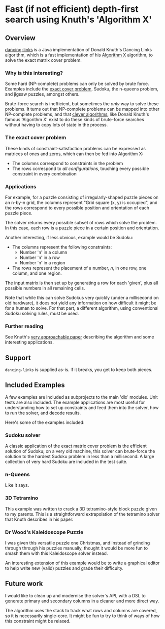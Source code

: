 # Fast (if not efficient) depth-first search using Knuth's 'Algorithm X'

## Overview

[dancing-links](http://en.wikipedia.org/wiki/Dancing_Links) is a Java
implementation of Donald Knuth's Dancing Links algorithm, which is a fast
implementation of his [Algorithm X](http://en.wikipedia.org/wiki/Algorithm_X)
algorithm, to solve the exact matrix cover problem.

### Why is this interesting?

Some hard (NP-complete) problems can only be solved by brute force.  Examples
include the [exact cover problem](https://en.wikipedia.org/wiki/Exact_cover),
Sudoku, the n-queens problem, and jigsaw puzzles, amongst others.

Brute-force search is inefficient, but sometimes the _only_ way to solve these
problems.  It turns out that NP-complete problems can be mapped into other
NP-complete problems, and that
[clever algorithms](https://en.wikipedia.org/wiki/Knuth%27s_Algorithm_X), like
Donald Knuth's famous 'Algorithm X' exist to do these kinds of brute-force
searches without having to copy lots of state in the process.

### The exact cover problem

These kinds of constraint-satisfaction problems can be expressed as matrices
of ones and zeros, which can then be fed into Algorithm X:

* The columns correspond to constraints in the problem
* The rows correspond to _all configurations_, touching every possible constraint
  in every combination

### Applications

For example, for a puzzle consisting of irregularly-shaped puzzle pieces on an
n-by-n grid, the columns represent "Grid square (x, y) is occupied", and the
rows correspond to every possible position and orientation of each puzzle piece.

The solver returns every possible subset of rows which solve the problem.  In
this case, each row is a puzzle piece in a certain position and orientation.

Another interesting, if less obvious, example would be Sudoku:

* The columns represent the following constraints:
  * Number 'n' in a column
  * Number 'n' in a row
  * Number 'n' in a region
* The rows represent the placement of a number, _n_, in one row, one column, and
  one region.

The input matrix is then set up by generating a row for each 'given', plus all
possible numbers in all remaining cells.

Note that while this can solve Sudokus very quickly (under a millisecond on old
hardware), it does not yield any information on how difficult it might be for a
human to solve.  For that part, a different algorithm, using conventional Sudoku
solving rules, must be used.

### Further reading

See Knuth's [very approachable paper][1] describing the algorithm and some
interesting applications.

## Support

`dancing-links` is supplied as-is.  If it breaks, you get to keep both pieces.

## Included Examples

A few examples are included as subprojects to the main 'dlx' modules.  Unit
tests are also included.  The example applications are most useful for
understanding how to set up constraints and feed them into the solver, how
to run the solver, and decode results.

Here's some of the examples included:

### Sudoku solver

A classic application of the exact matrix cover problem is the efficient
solution of Sudoku; on a very old machine, this solver can brute-force the
solution to the hardest Sudoku problem in less than a millisecond.  A large
collection of very hard Sudoku are included in the test suite.

### n-Queens

Like it says.

### 3D Tetramino

This example was written to crack a 3D tetramino-style block puzzle given to
my parents.  This is a straightforward extrapolation of the tetramino solver
that Knuth describes in his paper.

### Dr Wood's Kaleidoscope Puzzle

I was given this versatile puzzle one Christmas, and instead of grinding through
through his puzzles manually, thought it would be more fun to smash them with
this Kaleidoscope solver instead.

An interesting extension of this example would be to write a graphical editor
to help write new (valid) puzzles and grade their difficulty.

[1]: http://arxiv.org/pdf/cs.DS/0011047.pdf

## Future work

I would like to clean up and modernise the solver's API, with a DSL to generate
primary and secondary columns in a cleaner and more direct way.

The algorithm uses the stack to track what rows and columns are covered, so it
is necessarily single-core.  It might be fun to try to think of ways of how this
constraint might be relaxed.
